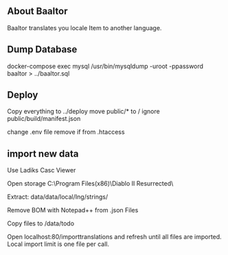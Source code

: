 ## About Baaltor

Baaltor translates you locale Item to another language.

## Dump Database

docker-compose exec mysql /usr/bin/mysqldump -uroot -ppassword baaltor > ../baaltor.sql

## Deploy

Copy everything to ../deploy
move public/* to /
ignore public/build/manifest.json

change .env file
remove if from .htaccess

## import new data

Use Ladiks Casc Viewer

Open storage C:\Program Files(x86)\Diablo II Resurrected\

Extract: data/data/local/Ing/strings/

Remove BOM with Notepad++ from .json Files

Copy files to /data/todo

Open localhost:80/importtranslations and refresh until all files are imported. Local import limit is one file per call.
